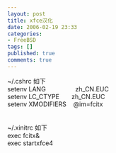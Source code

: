 ```yaml
---
layout: post
title: xfce汉化
date: 2006-02-19 23:33
categories:
- FreeBSD
tags: []
published: true
comments: true
---
```

<p>~/.cshrc 如下 <br />setenv LANG&nbsp;&nbsp;&nbsp;&nbsp;&nbsp;&nbsp;&nbsp;&nbsp;&nbsp;&nbsp;&nbsp;&nbsp;&nbsp;&nbsp;&nbsp;&nbsp; zh_CN.EUC <br />setenv LC_CTYPE&nbsp;&nbsp;&nbsp;&nbsp;&nbsp;&nbsp; zh_CN.EUC <br />setenv XMODIFIERS&nbsp;&nbsp;&nbsp;&nbsp;@im=fcitx <br /><br /><br />~/.xinitrc 如下 <br />exec fcitx&amp; <br />exec startxfce4</p>
